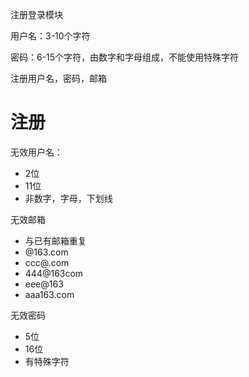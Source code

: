 注册登录模块

用户名：3-10个字符

密码：6-15个字符，由数字和字母组成，不能使用特殊字符

注册用户名，密码，邮箱

# 注册

无效用户名：

- 2位
- 11位
- 非数字，字母，下划线

无效邮箱

- 与已有邮箱重复
- @163.com
- ccc@.com
- 444@163com
- eee@163
- aaa163.com

无效密码

- 5位
- 16位
- 有特殊字符



